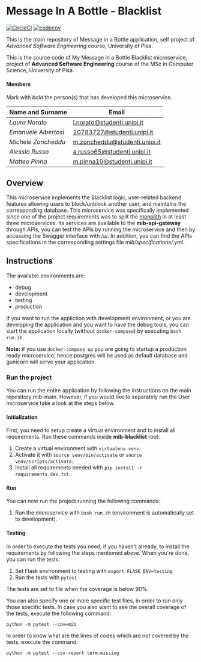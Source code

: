 # Message In A Bottle - Blacklist

[![CircleCI](https://circleci.com/gh/NennoMP/mib-blacklist.svg?style=svg)](https://app.circleci.com/pipelines/github/NennoMP/mib-blacklist)
[![codecov](https://codecov.io/gh/NennoMP/mib-blacklist/branch/main/graph/badge.svg?token=3X0XMJAPQG)](https://codecov.io/gh/NennoMP/mib-blacklist)

This is the main repository of Message in a Bottle application, self project of *Advanced Software Engineering* course, University of Pisa.

This is the source code of My Message in a Bottle Blacklist microservice, project of **Advanced Software Engineering** course of the MSc in Computer Science,
University of Pisa.

#### Members

Mark with *bold* the person(s) that has developed this microservice.

|Name and Surname    | Email                         |
|--------------------|-------------------------------|
|*Laura Norato*      |l.norato@studenti.unipi.it     |
|*Emanuele Albertosi*|20783727@studenti.unipi.it     |
|*Michele Zoncheddu* |m.zoncheddu@studenti.unipi.it  |
|*Alessio Russo*     |a.russo65@studenti.unipi.it    |
|*Matteo Pinna*      |m.pinna10@studenti.unipi.it    |


## Overview
This microservice implements the Blacklist logic, user-related backend features allowing users to block/unblock another user, and maintains the corresponding database. This microservice was specifically implemented since one of the project requirements was to split the [monolith](https://github.com/NennoMP/my-message-in-a-bottle) in at least three microservices. Its services are available to the **mib-api-gateway** through APIs, you can test the APIs by running the microservice and then by accessing the Swagger interface with */ui*. In addition, you can find the APIs specifications in the corresponding settings file *mib/specifications/<file-name>.yml*.

## Instructions
The available environments are:

- debug
- development
- testing
- production

If you want to run the appliction with development environment, or you are developing the application and you want to have the debug tools, you can start the application locally (without `docker-compose`) by executing `bash run.sh`.

**Note:** if you use `docker-compose up` you are going to startup a production ready microservice, hence postgres will be used as default database and gunicorn will serve your application.


### Run the project
You can run the entire application by following the instructions on the main repository mib-main. However, if you would like to separately run the User microservice take a look at the steps below.

#### Initialization
First, you need to setup create a virtual environment and to install all requirements. Run these commands inside **mib-blacklist** root:

1. Create a virtual environment with `virtualenv venv`.
3. Activate it with `source venv/bin/activate` or `source venv/scripts/activate`.
4. Install all requirements needed with `pip install -r requirements.dev.txt`.

#### Run
You can now run the project running the following commands:

1. Run the microservice with `bash run.sh` (environment is automatically set to development).

#### Testing
In order to execute the tests you need, if you haven't already, to install the requirements by following the steps mentioned above. When you're done, you can run the tests:

1. Set Flask environment to testing with `export FLASK_ENV=testing`
2. Run the tests with `pytest`

The tests are set to file when the coverage is below 90%.

You can also specify one or more specific test files, in order to run only those specific tests. In case you also want to see the overall coverage of the tests, execute the following command:

`python -m pytest --cov=mib`

In order to know what are the lines of codes which are not covered by the tests, execute the command:

`python -m pytest --cov-report term-missing`